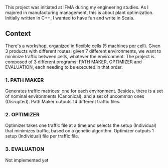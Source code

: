 This project was initiated at IFMA during my engineering studies. 
As I majored in manufacturing management, this is about plant optimization. 
Initially written in C++, I wanted to have fun and write in Scala.

## Context
There's a workshop, organized in flexible cells (5 machines per cell). 
Given 3 products with different routes, given 7 different environments, we want to minimize traffic between cells, whatever the environment.
The project is composed of 3 different programs: PATH MAKER, OPTIMIZER and EVALUATION, each needing to be executed in that order.

### 1. PATH MAKER
Generates traffic matrices: one for each environment. 
Besides, there is a set of nominal environments (Canonical), and a set of uncommon ones (Disrupted). 
Path Maker outputs 14 different traffic files.

### 2. OPTIMIZER
Optimizer takes one traffic file at a time and selects the setup (Individual) that minimizes traffic, based on a genetic algorithm.
Optimizer outputs 1 setup (Individual) file per traffic file.

### 3. EVALUATION
Not implemented yet